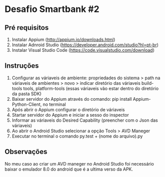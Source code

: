 # Desafio Smartbank #2
## Pré requisitos


1. Instalar Appium (http://appium.io/downloads.html)
2. Instalar Adnroid Studio (https://developer.android.com/studio?hl=pt-br)
3. Instalar Visual Studio Code (https://code.visualstudio.com/download)


## Instruções

1. Configurar as váriaveis de ambiente: propriedades do sistema > path na váriaveis de ambientes > novo > indicar diretório das váriaveis build-tools
tools, platform-tools (essas váriaveis vão estar dentro do diretório da pasta SDK)
2. Baixar servidor do Appium através do comando: pip install Appium-Python-Client, no terminal
3. Após abrir o Appium configurar o diretório de váriaveis 
4. Startar servidor do Appium e iniciar a sesso do inspector
5. Informar as váriaveis do Desired Capability (preencher com o Json das váriaveis)
6. Ao abrir o Android Studio selecionar a opção Tools > AVD Maneger
7. Executar no terminal o comando py.test + (nome do arquivo).py

## Observações

No meu caso ao criar um AVD maneger no Android Studio foi necessário baixar o emulador 8.0 do android que é a ultima verso da APK. 
